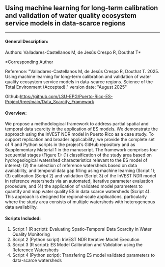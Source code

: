 ## Using machine learning for long-term calibration and validation of water quality ecosystem service models in data-scarce regions 

---

#### General Description:

Authors: Valladares-Castellanos M, de Jesús Crespo R, Douthat T*

*Corresponding Author
  
Reference: "Valladares-Castellanos M, de Jesús Crespo R, Douthat T. 2025. Using machine learning for long-term calibration and validation of water quality ecosystem service models in data-scarce regions. Science of the Total Environment (Accepted)."
version date: "August 2025"

Github:https://github.com/LSU-EPG/Puerto-Rico-ES-Project/tree/main/Data_Scarcity_Framework

#### Overview:

We propose a methodological framework to address partial spatial and temporal data scarcity in the application of ES models. 
We demonstrate the approach using the InVEST NDR model in Puerto Rico as a case study. To support replication and broader 
applicability, we provide the complete set of R and Python scripts in the project’s GitHub repository and as Supplementary Material 1 in the manuscript. 
The framework comprises four sequential stages (Figure 1): (1) classification of the study area based on hydrogeological 
watershed characteristics relevant to the ES model of interest; (2) the selection of reference watersheds based on data availability, 
and temporal data gap filling using machine learning (Script 1); (3) calibration (Script 2) and validation (Script 3) of the InVEST NDR model in reference watersheds 
via an automated, iterative parameter evaluation procedure; and (4) the application of validated model parameters to quantify and map water quality ES in 
data scarce watersheds (Script 4). This approach is designed for regional-scale applications, particularly where the study area consists 
of multiple watersheds with heterogeneous data availability.

#### Scripts Included:

1. Script 1 (R script): Evaluating Spatio-Temporal Data Scarcity in Water Quality Monitoring
2. Script 2 (Python script): InVEST NDR Iterative Model Execution
3. Script 3 (R script): ES Model Calibration and Validation using the Reference Watersheds
4. Script 4 (Python script): Transfering ES model validated parameters to data-scarce watersheds
